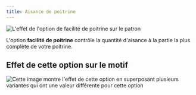 ```yaml
---
title: Aisance de poitrine
---
```


![L'effet de l'option de facilité de poitrine sur le patron](sample.png)

L'option **facilité de poitrine** contrôle la quantité d'aisance à la partie la plus complète de votre poitrine.

## Effet de cette option sur le motif

![Cette image montre l'effet de cette option en superposant plusieurs variantes qui ont une valeur différente pour cette option](bella_chestease_sample.svg "Effet de cette option sur le motif")
